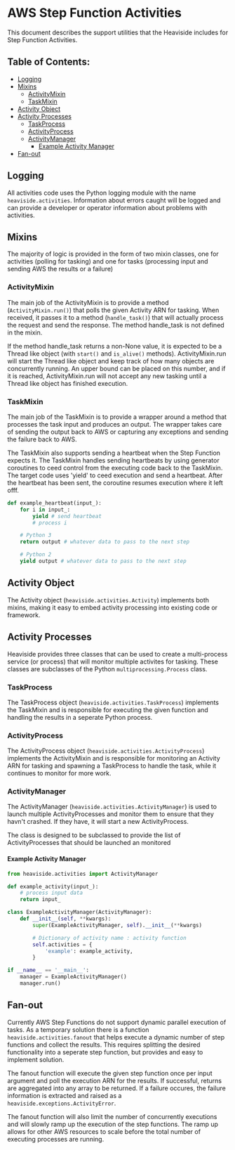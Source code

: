 # AWS Step Function Activities

This document describes the support utilities that the Heaviside includes for
Step Function Activities.

## Table of Contents:

* [Logging](#Logging)
* [Mixins](#Mixins)
  - [ActivityMixin](#ActivityMixin)
  - [TaskMixin](#TaskMixin)
* [Activity Object](#Activity-Object)
* [Activity Processes](#Activity-Processes)
  - [TaskProcess](#TaskProcess)
  - [ActivityProcess](#ActivityProcess)
  - [ActivityManager](#ActivityManager)
    - [Example Activity Manager](#Example-Activity-Manager)
* [Fan-out](#Fan-out)

## Logging
All activities code uses the Python logging module with the name
`heaviside.activities`. Information about errors caught will be logged and can
provide a developer or operator information about problems with activities.

## Mixins
The majority of logic is provided in the form of two mixin classes, one for
activities (polling for tasking) and one for tasks (processing input and
sending AWS the results or a failure)

### ActivityMixin
The main job of the ActivityMixin is to provide a method (`ActivityMixin.run()`)
that polls the given Activity ARN for tasking. When received, it passes it to 
a method (`handle_task()`) that will actually process the request and send the
response. The method handle_task is not defined in the mixin.

If the method handle_task returns a non-None value, it is expected to be a
Thread like object (with `start()` and `is_alive()` methods). ActivityMixin.run
will start the Thread like object and keep track of how many objects are
concurrently running. An upper bound can be placed on this number, and if
it is reached, ActivityMixin.run will not accept any new tasking until a
Thread like object has finished execution.

### TaskMixin
The main job of the TaskMixin is to provide a wrapper around a method that
processes the task input and produces an output. The wrapper takes care of
sending the output back to AWS or capturing any exceptions and sending the
failure back to AWS.

The TaskMixin also supports sending a heartbeat when the Step Function expects
it. The TaskMixin handles sending heartbeats by using generator coroutines to
ceed control from the executing code back to the TaskMixin. The target code
uses 'yield' to ceed execution and send a heartbeat. After the heartbeat has
been sent, the coroutine resumes execution where it left offf.

```python
def example_heartbeat(input_):
    for i in input_:
        yield # send heartbeat
        # process i

    # Python 3
    return output # whatever data to pass to the next step

    # Python 2
    yield output # whatever data to pass to the next step
```

## Activity Object

The Activity object (`heaviside.activities.Activity`) implements both mixins,
making it easy to embed activity processing into existing code or framework.

## Activity Processes

Heaviside provides three classes that can be used to create a multi-process
service (or process) that will monitor multiple activites for tasking. These
classes are subclasses of the Python `multiprocessing.Process` class.

### TaskProcess

The TaskProcess object (`heaviside.activities.TaskProcess`) implements the
TaskMixin and is responsible for executing the given function and handling
the results in a seperate Python process.

### ActivityProcess

The ActivityProcess object (`heaviside.activities.ActivityProcess`) implements
the ActivityMixin and is responsible for monitoring an Activity ARN for tasking
and spawning a TaskProcess to handle the task, while it continues to monitor
for more work.

### ActivityManager

The ActivityManager (`heaviside.activities.ActivityManager`) is used to launch
multiple ActivityProcesses and monitor them to ensure that they havn't crashed.
If they have, it will start a new ActivityProcess.

The class is designed to be subclassed to provide the list of ActivityProcesses
that should be launched an monitored

#### Example Activity Manager

```python
from heaviside.activities import ActivityManager

def example_activity(input_):
    # process input data
    return input_

class ExampleActivityManager(ActivityManager):
    def __init__(self, **kwargs):
        super(ExampleActivityManager, self).__init__(**kwargs)

        # Dictionary of activity name : activity function
        self.activities = {
            'example': example_activity,
        }

if __name__ == '__main__':
    manager = ExampleActivityManager()
    manager.run()
```

## Fan-out
Currently AWS Step Functions do not support dynamic parallel execution of
tasks. As a temporary solution there is a function `heaviside.activities.fanout`
that helps execute a dynamic number of step functions and collect the results.
This requires splitting the desired functionality into a seperate step function,
but provides and easy to implement solution.

The fanout function will execute the given step function once per input argument
and poll the execution ARN for the results. If successful, returns are
aggregated into any array to be returned. If a failure occures, the failure
information is extracted and raised as a `heaviside.exceptions.ActivityError`.

The fanout function will also limit the number of concurrently executions and
will slowly ramp up the execution of the step functions. The ramp up allows for
other AWS resources to scale before the total number of executing processes
are running.

